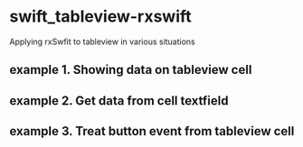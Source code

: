 # swift_tableview-rxswift
Applying rxSwfit to tableview in various situations

## example 1. Showing data on tableview cell 
## example 2. Get data from cell textfield
## example 3. Treat button event from tableview cell 
